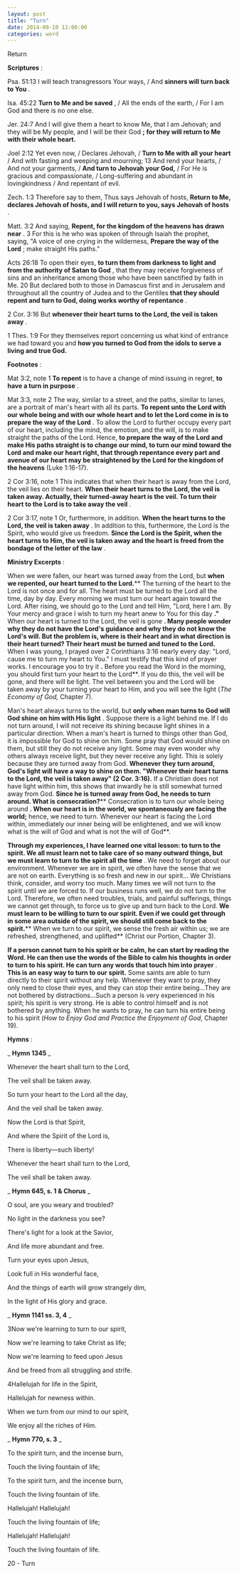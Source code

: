 ```yaml
---
layout: post
title: "Turn"
date: 2014-09-10 12:00:00
categories: word
---
```


Return

**Scriptures** :

Psa. 51:13 I will teach transgressors Your ways, / And **sinners will turn back to You** .

Isa. 45:22 **Turn to Me and be saved** , / All the ends of the earth, / For I am God and there is no one else.

Jer. 24:7 And I will give them a heart to know Me, that I am Jehovah; and they will be My people, and I will be their God **; for they will return to Me with their whole heart.**

Joel 2:12 Yet even now, / Declares Jehovah, / **Turn to Me with all your heart** / And with fasting and weeping and mourning; 13 And rend your hearts, / And not your garments, / **And turn to Jehovah your God,** / For He is gracious and compassionate, / Long-suffering and abundant in lovingkindness / And repentant of evil.

Zech. 1:3 Therefore say to them, Thus says Jehovah of hosts, **Return to Me, declares Jehovah of hosts, and I will return to you, says Jehovah of hosts** .

Matt. 3:2 And saying, **Repent, for the kingdom of the heavens has drawn near** . 3 For this is he who was spoken of through Isaiah the prophet, saying, "A voice of one crying in the wilderness, **Prepare the way of the Lord** ; make straight His paths."

Acts 26:18 To open their eyes, **to turn them from darkness to light and from the authority of Satan to God** , that they may receive forgiveness of sins and an inheritance among those who have been sanctified by faith in Me. 20 But declared both to those in Damascus first and in Jerusalem and throughout all the country of Judea and to the Gentiles **that they should repent and turn to God, doing works worthy of repentance** .

2 Cor. 3:16 But **whenever their heart turns to the Lord, the veil is taken away** .

1 Thes. 1:9 For they themselves report concerning us what kind of entrance we had toward you and **how you turned to God from the idols to serve a living and true God.**

**Footnotes** :

Mat 3:2, note 1 **To repent** is to have a change of mind issuing in regret, **to have a turn in purpose** .

Mat 3:3, note 2 The way, similar to a street, and the paths, similar to lanes, are a portrait of man's heart with all its parts. **To repent unto the Lord with our whole being and with our whole heart and to let the Lord come in is to prepare the way of the Lord** . To allow the Lord to further occupy every part of our heart, including the mind, the emotion, and the will, is to make straight the paths of the Lord. Hence, **to prepare the way of the Lord and make His paths straight is to change our mind, to turn our mind toward the Lord and make our heart right, that through repentance every part and avenue of our heart may be straightened by the Lord for the kingdom of the heavens** (Luke 1:16-17).

2 Cor 3:16, note 1 This indicates that when their heart is away from the Lord, the veil lies on their heart. **When their heart turns to the Lord, the veil is taken away. Actually, their turned-away heart is the veil. To turn their heart to the Lord is to take away the veil** .

2 Cor 3:17, note 1 Or, furthermore, in addition. **When the heart turns to the Lord, the veil is taken away** . In addition to this, furthermore, the Lord is the Spirit, who would give us freedom. **Since the Lord is the Spirit, when the heart turns to Him, the veil is taken away and the heart is freed from the bondage of the letter of the law** .

**Ministry Excerpts** :

When we were fallen, our heart was turned away from the Lord, but **when we repented, our heart turned to the Lord.**** The turning of the heart to the Lord is not once and for all. The heart must be turned to the Lord all the time, day by day. Every morning we must turn our heart again toward the Lord. After rising, we should go to the Lord and tell Him, "Lord, here I am. By Your mercy and grace I wish to turn my heart anew to You for this day **."** When our heart is turned to the Lord, the veil is gone **. Many people wonder why they do not have the Lord's guidance and why they do not know the Lord's will. But the problem is, where is their heart and in what direction is their heart turned? Their heart must be turned and tuned to the Lord.** When I was young, I prayed over 2 Corinthians 3:16 nearly every day: "Lord, cause me to turn my heart to You." I must testify that this kind of prayer works. I encourage you to try it **.** Before you read the Word in the morning, you should first turn your heart to the Lord**. If you do this, the veil will be gone, and there will be light. The veil between you and the Lord will be taken away by your turning your heart to Him, and you will see the light (_The Economy of God,_ Chapter 7).

Man's heart always turns to the world, but **only when man turns to God will God shine on him with His light** . Suppose there is a light behind me. If I do not turn around, I will not receive its shining because light shines in a particular direction. When a man's heart is turned to things other than God, it is impossible for God to shine on him. Some pray that God would shine on them, but still they do not receive any light. Some may even wonder why others always receive light, but they never receive any light. This is solely because they are turned away from God. **Whenever they turn around, God's light will have a way to shine on them. "Whenever their heart turns to the Lord, the veil is taken away" (2 Cor. 3:16).** If a Christian does not have light within him, this shows that inwardly he is still somewhat turned away from God. **Since he is turned away from God, he needs to turn around. What is consecration?**** Consecration is to turn our whole being around **. When our heart is in the world, we spontaneously are facing the world;** hence, we need to turn. Whenever our heart is facing the Lord within, immediately our inner being will be enlightened, and we will know what is the will of God and what is not the will of God**.

**Through my experiences, I have learned one vital lesson: to turn to the spirit. We all must learn not to take care of so many outward things, but we must learn to turn to the spirit all the time** . We need to forget about our environment. Whenever we are in spirit, we often have the sense that we are not on earth. Everything is so fresh and new in our spirit… We Christians think, consider, and worry too much. Many times we will not turn to the spirit until we are forced to. If our business runs well, we do not turn to the Lord. Therefore, we often need troubles, trials, and painful sufferings, things we cannot get through, to force us to give up and turn back to the Lord. **We must learn to be willing to turn to our spirit. Even if we could get through in some area outside of the spirit, we should still come back to the spirit.**** When we turn to our spirit, we sense the fresh air within us; we are refreshed, strengthened, and uplifted** (Christ our Portion, Chapter 3).

**If a person cannot turn to his spirit or be calm, he can start by reading the Word. He can then use the words of the Bible to calm his thoughts in order to turn to his spirit. He can turn any words that touch him into prayer** . **This is an easy way to turn to our spirit.** Some saints are able to turn directly to their spirit without any help. Whenever they want to pray, they only need to close their eyes, and they can stop their entire being…They are not bothered by distractions…Such a person is very experienced in his spirit; his spirit is very strong. He is able to control himself and is not bothered by anything. When he wants to pray, he can turn his entire being to his spirit (_How to Enjoy God and Practice the Enjoyment of God_, Chapter 19).

**Hymns** :

_ **Hymn 1345** _

Whenever the heart shall turn to the Lord,

The veil shall be taken away.

So turn your heart to the Lord all the day,

And the veil shall be taken away.

Now the Lord is that Spirit,

And where the Spirit of the Lord is,

There is liberty—such liberty!

Whenever the heart shall turn to the Lord,

The veil shall be taken away.

_ **Hymn 645, s. 1 & Chorus** _

O soul, are you weary and troubled?

No light in the darkness you see?

There's light for a look at the Savior,

And life more abundant and free.

Turn your eyes upon Jesus,

Look full in His wonderful face,

And the things of earth will grow strangely dim,

In the light of His glory and grace.

_ **Hymn 1141 ss. 3, 4** _

3Now we're learning to turn to our spirit,

Now we're learning to take Christ as life;

Now we're learning to feed upon Jesus

And be freed from all struggling and strife.

4Hallelujah for life in the Spirit,

Hallelujah for newness within.

When we turn from our mind to our spirit,

We enjoy all the riches of Him.

_ **Hymn 770, s. 3** _

To the spirit turn, and the incense burn,

Touch the living fountain of life;

To the spirit turn, and the incense burn,

Touch the living fountain of life.

Hallelujah! Hallelujah!

Touch the living fountain of life;

Hallelujah! Hallelujah!

Touch the living fountain of life.

20 - Turn

